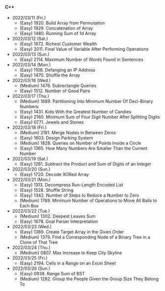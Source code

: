 #### C++

* 2022/03/11 (Fri.)
	* (Easy)   1920. Build Array from Permutation
	* (Easy)   1929. Concatenation of Array
	* (Easy)   1480. Running Sum of 1d Array
* 2022/03/12 (Sat.)
	* (Easy)   1672. Richest Customer Wealth
	* (Easy)   2011. Final Value of Variable After Performing Operations
* 2022/03/13 (Sun.)
	* (Easy)   2114. Maximum Number of Words Found in Sentences
* 2022/03/14 (Mon.)
	* (Easy)   1108. Defanging an IP Address
	* (Easy)   1470. Shuffle the Array
* 2022/03/16 (Wed.)
	* (Medium) 1476. Subrectangle Queries
	* (Easy)   1512. Number of Good Pairs
* 2022/03/17 (Thu.)
	* (Medium) 1689. Partitioning Into Minimum Number Of Deci-Binary Numbers
	* (Easy)   1431. Kids With the Greatest Number of Candies
	* (Easy)   2160. Minimum Sum of Four Digit Number After Splitting Digits
	* (Easy)   0771. Jewels and Stones
* 2022/03/18 (Fri.)
	* (Medium) 2181. Merge Nodes in Between Zeros
	* (Easy)   1603. Design Parking System
	* (Medium) 1828. Queries on Number of Points Inside a Circle
	* (Easy)   1365. How Many Numbers Are Smaller Than the Current Number
* 2022/03/19 (Sat.)
	* (Easy)   1281. Subtract the Product and Sum of Digits of an Integer
* 2022/03/20 (Sun.)
	* (Easy)   1720. Decode XORed Array
* 2022/03/21 (Mon.)
	* (Easy)   1313. Decompress Run-Length Encoded List
	* (Easy)   1528. Shuffle String
	* (Easy)   1342. Number of Steps to Reduce a Number to Zero
	* (Medium) 1769. Minimum Number of Operations to Move All Balls to Each Box
* 2022/03/22 (Tue.)
	* (Medium) 1302. Deepest Leaves Sum
	* (Easy)   1678. Goal Parser Interpretation
* 2022/03/23 (Wed.)
	* (Easy)   1389. Create Target Array in the Given Order
	* (Medium) 1379. Find a Corresponding Node of a Binary Tree in a Clone of That Tree
* 2022/03/24 (Thu.)
	* (Medium) 0807. Max Increase to Keep City Skyline
* 2022/03/25 (Fri.)
	* (Easy)   2194. Cells in a Range on an Excel Sheet
* 2022/03/26 (Sun.)
	* (Easy)   0938. Range Sum of BST
	* (Medium) 1282. Group the People Given the Group Size They Belong To

